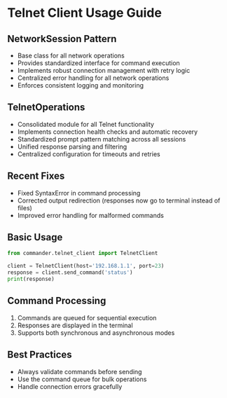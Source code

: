 # Telnet Client Usage Guide

## NetworkSession Pattern
- Base class for all network operations
- Provides standardized interface for command execution
- Implements robust connection management with retry logic
- Centralized error handling for all network operations
- Enforces consistent logging and monitoring

## TelnetOperations
- Consolidated module for all Telnet functionality
- Implements connection health checks and automatic recovery
- Standardized prompt pattern matching across all sessions
- Unified response parsing and filtering
- Centralized configuration for timeouts and retries

## Recent Fixes
- Fixed SyntaxError in command processing
- Corrected output redirection (responses now go to terminal instead of files)
- Improved error handling for malformed commands

## Basic Usage
```python
from commander.telnet_client import TelnetClient

client = TelnetClient(host='192.168.1.1', port=23)
response = client.send_command('status')
print(response)
```

## Command Processing
1. Commands are queued for sequential execution
2. Responses are displayed in the terminal
3. Supports both synchronous and asynchronous modes

## Best Practices
- Always validate commands before sending
- Use the command queue for bulk operations
- Handle connection errors gracefully